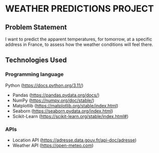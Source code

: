 # WEATHER PREDICTIONS PROJECT

## Problem Statement

I want to predict the apparent temperatures, for tomorrow, at a specific address in France, to assess how the weather conditions will feel there.

## Technologies Used

### Programming language
Python (https://docs.python.org/3.11/)
- Pandas (https://pandas.pydata.org/docs/)
- NumPy (https://numpy.org/doc/stable/)
- Matplotlib (https://matplotlib.org/stable/index.html)
- Seaborn (https://seaborn.pydata.org/index.html)
- Scikit-Learn (https://scikit-learn.org/stable/index.html#)

### APIs
- Location API (https://adresse.data.gouv.fr/api-doc/adresse)
- Weather API (https://open-meteo.com)
